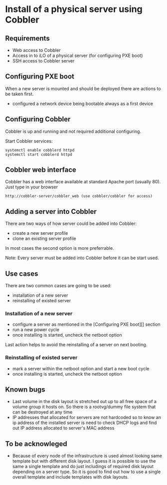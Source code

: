 # Install of a physical server using Cobbler


## Requirements

- Web access to Cobbler
- Access in to iLO of a physical server (for configuring PXE boot)
- SSH access to Cobbler server


## Configuring PXE boot

When a new server is mounted and should be deployed there are actions to be taken first.

- configured a network device being bootable always as a first device


## Configuring Cobbler

Cobbler is up and running and not required additional configuring. 

Start Cobbler services:

    systemctl enable cobblerd httpd
    systemctl start cobblerd httpd


## Cobbler web interface

Cobbler has a web interface available at standard Apache port (usually 80). Just type in your browser
    
    http://cobbler-server/cobbler_web (use cobbler/cobbler for access)


## Adding a server into Cobbler

There are two ways of how server could be added into Cobbler:

- create a new server profile
- clone an existing server profile

In most cases the second option is more preferrable.

Note: Every server must be added into Cobbler before it can be start used.


## Use cases

There are two common cases are going to be used:

- installation of a new server
- reinstalling of existed server


### Installation of a new server

- configure a server as mentioned in the [Configuring PXE boot][] section
- run a new power cycle
- once installing is started, uncheck the netboot option

Last action helps to avoid the reinstalling of a server on next booting.


### Reinstalling of existed server

- mark a server within the netboot option and start a new boot cycle
- once installing is started, uncheck the netboot option


## Known bugs

- Last volume in the disk layout is stretched out up to all free space of a volume group it hosts on.
  So there is a rootvg/dummy file system that can be destroyed at any time
- IP addresses that allocated for servers are not hardcoded so to know an ip address of the installed server is need to check DHCP logs 
  and find out IP address allocated to server's MAC address


## To be acknowleged

- Because of every node of the infrastructure is used almost looking same template but with different disk layout. I guess it is possible to use the same a single template and do just includings of required disk layout depending on a server type. So it is good to find out how to use a single overall template and include templates with disk layouts.

